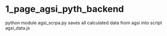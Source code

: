# 1_page_agsi_pyth_backend

python module agsi_scrpa.py saves all calculated data from agsi into script agsi_data.js
